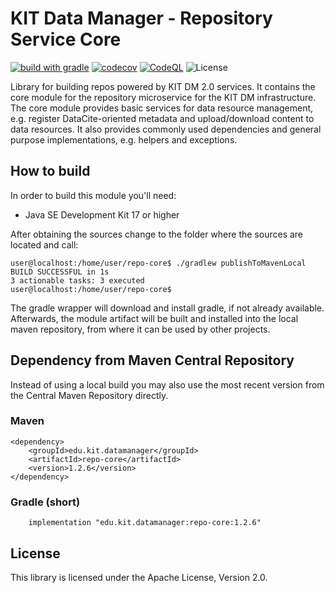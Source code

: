 # KIT Data Manager - Repository Service Core

[![build with gradle](https://github.com/kit-data-manager/repo-core/actions/workflows/gradle.yml/badge.svg)](https://github.com/kit-data-manager/repo-core/actions/workflows/gradle.yml)
[![codecov](https://codecov.io/gh/kit-data-manager/repo-core/branch/master/graph/badge.svg)](https://codecov.io/gh/kit-data-manager/repo-core)
[![CodeQL](https://github.com/kit-data-manager/repo-core/actions/workflows/codeql-analysis.yml/badge.svg)](https://github.com/kit-data-manager/repo-core/actions/workflows/codeql-analysis.yml)
![License](https://img.shields.io/github/license/kit-data-manager/repo-core.svg)

Library for building repos powered by KIT DM 2.0 services. It contains the core module 
for the repository microservice for the KIT DM infrastructure. The core module provides
basic services for data resource management, e.g. register DataCite-oriented metadata 
and upload/download content to data resources. It also provides commonly used dependencies 
and general purpose implementations, e.g. helpers and exceptions.

## How to build

In order to build this module you'll need:

* Java SE Development Kit 17 or higher

After obtaining the sources change to the folder where the sources are located and call:

```
user@localhost:/home/user/repo-core$ ./gradlew publishToMavenLocal
BUILD SUCCESSFUL in 1s
3 actionable tasks: 3 executed
user@localhost:/home/user/repo-core$
```

The gradle wrapper will download and install gradle, if not already available. Afterwards, the module artifact
will be built and installed into the local maven repository, from where it can be used by other projects.

## Dependency from Maven Central Repository

Instead of using a local build you may also use the most recent version from the Central Maven Repository directly. 

### Maven

~~~~
<dependency>
    <groupId>edu.kit.datamanager</groupId>
    <artifactId>repo-core</artifactId>
    <version>1.2.6</version>
</dependency>
~~~~

### Gradle (short)

~~~~
    implementation "edu.kit.datamanager:repo-core:1.2.6"
~~~~

## License

This library is licensed under the Apache License, Version 2.0.
